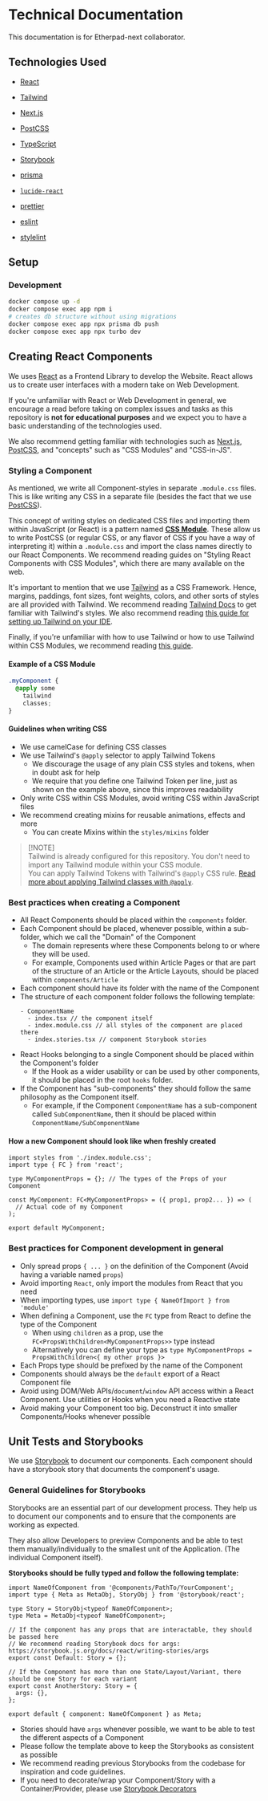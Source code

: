 # Technical Documentation

This documentation is for Etherpad-next collaborator.

## Technologies Used

- [React][]
- [Tailwind][]
- [Next.js][]
- [PostCSS][]
- [TypeScript][]
- [Storybook][]
- [prisma](https://www.prisma.io)
- [`lucide-react`](https://www.lucide.dev)

- [prettier](https://www.prettier.io)
- [eslint](https://www.eslint.org)
- [stylelint](https://www.stylelint.io)

## Setup

### Development

```bash
docker compose up -d
docker compose exec app npm i
# creates db structure without using migrations
docker compose exec app npx prisma db push
docker compose exec app npx turbo dev
```

## Creating React Components

We uses [React][] as a Frontend Library to develop the Website.
React allows us to create user interfaces with a modern take on Web Development.

If you're unfamiliar with React or Web Development in general, we encourage a read before taking on complex issues and tasks as this repository is **not for educational purposes** and we expect you to have a basic understanding of the technologies used.

We also recommend getting familiar with technologies such as [Next.js][], [PostCSS][], and "concepts" such as "CSS Modules" and "CSS-in-JS".

### Styling a Component

As mentioned, we write all Component-styles in separate `.module.css` files. This is like writing any CSS in a separate file (besides the fact that we use [PostCSS][]).

This concept of writing styles on dedicated CSS files and importing them within JavaScript (or React) is a pattern named **[CSS Module](https://github.com/css-modules/css-modules)**.
These allow us to write PostCSS (or regular CSS, or any flavor of CSS if you have a way of interpreting it) within a `.module.css` and import the class names directly to our React Components.
We recommend reading guides on "Styling React Components with CSS Modules", which there are many available on the web.

It's important to mention that we use [Tailwind][] as a CSS Framework. Hence, margins, paddings, font sizes, font weights, colors, and other sorts of styles are all provided with Tailwind.
We recommend reading [Tailwind Docs](https://tailwindcss.com/docs/preflight) to get familiar with Tailwind's styles.
We also recommend reading [this guide for setting up Tailwind on your IDE](https://tailwindcss.com/docs/editor-setup).

Finally, if you're unfamiliar with how to use Tailwind or how to use Tailwind within CSS Modules, we recommend reading [this guide](https://tailwindcss.com/docs/using-with-preprocessors).

#### Example of a CSS Module

```css
.myComponent {
  @apply some
    tailwind
    classes;
}
```

#### Guidelines when writing CSS

- We use camelCase for defining CSS classes
- We use Tailwind's `@apply` selector to apply Tailwind Tokens
  - We discourage the usage of any plain CSS styles and tokens, when in doubt ask for help
  - We require that you define one Tailwind Token per line, just as shown on the example above, since this improves readability
- Only write CSS within CSS Modules, avoid writing CSS within JavaScript files
- We recommend creating mixins for reusable animations, effects and more
  - You can create Mixins within the `styles/mixins` folder

> \[!NOTE]\
> Tailwind is already configured for this repository. You don't need to import any Tailwind module within your CSS module.\
> You can apply Tailwind Tokens with Tailwind's `@apply` CSS rule. [Read more about applying Tailwind classes with `@apply`](https://tailwindcss.com/docs/functions-and-directives#apply).

### Best practices when creating a Component

- All React Components should be placed within the `components` folder.
- Each Component should be placed, whenever possible, within a sub-folder, which we call the "Domain" of the Component
  - The domain represents where these Components belong to or where they will be used.
  - For example, Components used within Article Pages or that are part of the structure of an Article or the Article Layouts,
    should be placed within `components/Article`
- Each component should have its folder with the name of the Component
- The structure of each component folder follows the following template:
  ```text
  - ComponentName
    - index.tsx // the component itself
    - index.module.css // all styles of the component are placed there
    - index.stories.tsx // component Storybook stories
  ```
- React Hooks belonging to a single Component should be placed within the Component's folder
  - If the Hook as a wider usability or can be used by other components, it should be placed in the root `hooks` folder.
- If the Component has "sub-components" they should follow the same philosophy as the Component itself.
  - For example, if the Component `ComponentName` has a sub-component called `SubComponentName`,
    then it should be placed within `ComponentName/SubComponentName`

#### How a new Component should look like when freshly created

```tsx
import styles from './index.module.css';
import type { FC } from 'react';

type MyComponentProps = {}; // The types of the Props of your Component

const MyComponent: FC<MyComponentProps> = ({ prop1, prop2... }) => (
  // Actual code of my Component
);

export default MyComponent;
```

### Best practices for Component development in general

- Only spread props `{ ... }` on the definition of the Component (Avoid having a variable named `props`)
- Avoid importing `React`, only import the modules from React that you need
- When importing types, use `import type { NameOfImport } from 'module'`
- When defining a Component, use the `FC` type from React to define the type of the Component
  - When using `children` as a prop, use the `FC<PropsWithChildren<MyComponentProps>>` type instead
  - Alternatively you can define your type as `type MyComponentProps = PropsWithChildren<{ my other props }>`
- Each Props type should be prefixed by the name of the Component
- Components should always be the `default` export of a React Component file
- Avoid using DOM/Web APIs/`document`/`window` API access within a React Component.
  Use utilities or Hooks when you need a Reactive state
- Avoid making your Component too big. Deconstruct it into smaller Components/Hooks whenever possible

## Unit Tests and Storybooks

We use [Storybook][] to document our components. Each component should have a storybook story that documents the component's usage.

### General Guidelines for Storybooks

Storybooks are an essential part of our development process. They help us to document our components and to ensure that the components are working as expected.

They also allow Developers to preview Components and be able to test them manually/individually to the smallest unit of the Application. (The individual Component itself).

**Storybooks should be fully typed and follow the following template:**

```tsx
import NameOfComponent from '@components/PathTo/YourComponent';
import type { Meta as MetaObj, StoryObj } from '@storybook/react';

type Story = StoryObj<typeof NameOfComponent>;
type Meta = MetaObj<typeof NameOfComponent>;

// If the component has any props that are interactable, they should be passed here
// We recommend reading Storybook docs for args: https://storybook.js.org/docs/react/writing-stories/args
export const Default: Story = {};

// If the Component has more than one State/Layout/Variant, there should be one Story for each variant
export const AnotherStory: Story = {
  args: {},
};

export default { component: NameOfComponent } as Meta;
```

- Stories should have `args` whenever possible, we want to be able to test the different aspects of a Component
- Please follow the template above to keep the Storybooks as consistent as possible
- We recommend reading previous Storybooks from the codebase for inspiration and code guidelines.
- If you need to decorate/wrap your Component/Story with a Container/Provider, please use [Storybook Decorators](https://storybook.js.org/docs/react/writing-stories/decorators)

[Storybook]: https://storybook.js.org/
[Next.js]: https://nextjs.org/
[PostCSS]: https://postcss.org/
[React]: https://react.dev/
[Tailwind]: https://tailwindcss.com/
[TypeScript]: https://www.typescriptlang.org

